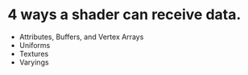 #  4 ways a shader can receive data.
- Attributes, Buffers, and Vertex Arrays
- Uniforms
- Textures
- Varyings